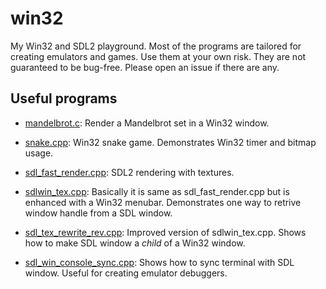 # win32

My Win32 and SDL2 playground. Most of the programs are tailored for creating emulators and games. Use them at your own risk. They are not guaranteed to be bug-free. Please open an issue if there are any.

## Useful programs

- [mandelbrot.c](mandelbrot.c): Render a Mandelbrot set in a Win32 window.

- [snake.cpp](snake.cpp): Win32 snake game. Demonstrates Win32 timer and bitmap usage.

- [sdl_fast_render.cpp](sdl_fast_render.cpp): SDL2 rendering with textures.

- [sdlwin_tex.cpp](sdlwin_tex.cpp): Basically it is same as sdl_fast_render.cpp but is enhanced with a Win32 menubar. Demonstrates one way to retrive window handle from a SDL window.

- [sdl_tex_rewrite_rev.cpp](sdl_tex_rewrite_rev.cpp): Improved version of sdlwin_tex.cpp. Shows how to make SDL window a *child* of a Win32 window.

- [sdl_win_console_sync.cpp](sdl_win_console_sync.cpp): Shows how to sync terminal with SDL window. Useful for creating emulator debuggers.